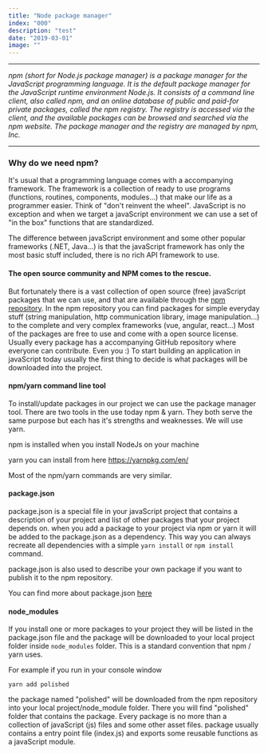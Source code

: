 ```yaml
---
title: "Node package manager"
index: "000"
description: "test"
date: "2019-03-01"
image: ""
---
```


---

_npm (short for Node.js package manager) is a package manager for the JavaScript programming language. It is the default package manager for the JavaScript runtime environment Node.js. It consists of a command line client, also called npm, and an online database of public and paid-for private packages, called the npm registry. The registry is accessed via the client, and the available packages can be browsed and searched via the npm website. The package manager and the registry are managed by npm, Inc._

---

### Why do we need npm?

It's usual that a programming language comes with a accompanying framework. The framework is a collection of ready to use programs (functions, routines, components, modules...) that make our life as a programmer easier. Think of "don't reinvent the wheel". JavaScript is no exception and when we target a javaScript environment we can use a set of "in the box" functions that are standardized.
<info-banner text='javaScript environments that we target might not implement the complete standard. For example not all browsers support all of the standard javascript functions. But the power of javaScript is it extensibility. It is possible to provide missing functionality through a technique called pollyfilling. We will talk about this later in some more advanced topics.  '/>

The difference between javaScript environment and some other popular frameworks (.NET, Java...) is that the javaScript framework has only the most basic stuff included, there is no rich API framework to use.

#### The open source community and NPM comes to the rescue.

But fortunately there is a vast collection of open source (free) javaScript packages that we can use, and that are available through the [npm repository](https://www.npmjs.com/). In the npm repository you can find packages for simple everyday stuff (string manipulation, http communication library, image manipulation...) to the complete and very complex frameworks (vue, angular, react...)
Most of the packages are free to use and come with a open source license. Usually every package has a accompanying GitHub repository where everyone can contribute. Even you :)
To start building an application in javaScript today usually the first thing to decide is what packages will be downloaded into the project.

#### npm/yarn command line tool

To install/update packages in our project we can use the package manager tool. There are two tools in the use today npm & yarn. They both serve the same purpose but each has it's strengths and weaknesses. We will use yarn.

npm is installed when you install NodeJs on your machine

yarn you can install from here https://yarnpkg.com/en/

Most of the npm/yarn commands are very similar.

#### package.json

package.json is a special file in your javaScript project that contains a description of your project and list of other packages that your project depends on. when you add a package to your project via npm or yarn it will be added to the package.json as a dependency. This way you can always recreate all dependencies with a simple `yarn install` or `npm install` command.

package.json is also used to describe your own package if you want to publish it to the npm repository.

You can find more about package.json [here](https://docs.npmjs.com/creating-a-package-json-file)

#### node_modules

If you install one or more packages to your project they will be listed in the package.json file and the package will be downloaded to your local project folder inside `node_modules` folder. This is a standard convention that npm / yarn uses.

For example if you run in your console window

    yarn add polished

the package named "polished" will be downloaded from the npm repository into your local project/node_module folder. There you will find "polished" folder that contains the package. Every package is no more than a collection of javaScript (js) files and some other asset files. package usually contains a entry point file (index.js) and exports some reusable functions as a javaScript module.
